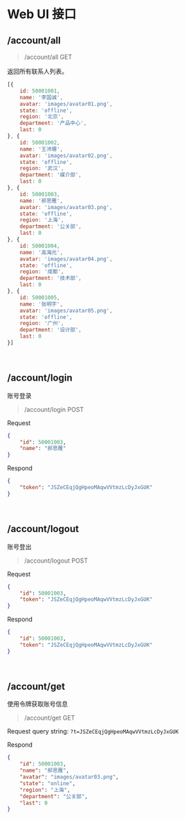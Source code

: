 # Web UI 接口

## /account/all

> /account/all
> GET

返回所有联系人列表。

```javascript
[{
    id: 50001001,
    name: '李国诚',
    avatar: 'images/avatar01.png',
    state: 'offline',
    region: '北京',
    department: '产品中心',
    last: 0
}, {
    id: 50001002,
    name: '王沛珊',
    avatar: 'images/avatar02.png',
    state: 'offline',
    region: '武汉',
    department: '媒介部',
    last: 0
}, {
    id: 50001003,
    name: '郝思雁',
    avatar: 'images/avatar03.png',
    state: 'offline',
    region: '上海',
    department: '公关部',
    last: 0
}, {
    id: 50001004,
    name: '高海光',
    avatar: 'images/avatar04.png',
    state: 'offline',
    region: '成都',
    department: '技术部',
    last: 0
}, {
    id: 50001005,
    name: '张明宇',
    avatar: 'images/avatar05.png',
    state: 'offline',
    region: '广州',
    department: '设计部',
    last: 0
}]
```

&nbsp;

## /account/login

账号登录

> /account/login
> POST

Request
```json
{
    "id": 50001003,
    "name": "郝思雁"
}
```

Respond
```json
{
    "token": "JSZeCEqjQgHpeoMAqwVVtmzLcDyJxGUK"
}
```

&nbsp;

## /account/logout

账号登出

> /account/logout
> POST

Request
```json
{
    "id": 50001003,
    "token": "JSZeCEqjQgHpeoMAqwVVtmzLcDyJxGUK"
}
```

Respond
```json
{
    "id": 50001003,
    "token": "JSZeCEqjQgHpeoMAqwVVtmzLcDyJxGUK"
}
```


&nbsp;

## /account/get

使用令牌获取账号信息

> /account/get
> GET


Request query string: `?t=JSZeCEqjQgHpeoMAqwVVtmzLcDyJxGUK`


Respond
```json
{
    "id": 50001003,
    "name": "郝思雁",
    "avatar": "images/avatar03.png",
    "state": "online",
    "region": "上海",
    "department": "公关部",
    "last": 0
}
```


&nbsp;
